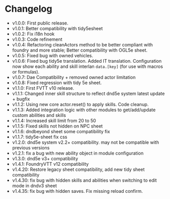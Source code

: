  # Changelog

- v1.0.0: First public release.
- v1.0.1: Better compatibility with tidy5esheet
- v1.0.2: Fix i18n hook
- v1.0.3: Code refinement
- v1.0.4: Refactoring cleanActors method to be better compliant with foundry and more stable; Better compatibility with OGL5e sheet.
- v1.0.5: Fixed bug with owned vehicles.
- v1.0.6: Fixed bug tidy5e translation. Added IT translation. Configuration now show each ability and skill interlan `data.[key]` (for use with macros or formulas).
- v1.0.7: Dae Compatibility + removed owned actor limitation
- v1.0.8: Fixed regression with tidy 5e sheet.
- v1.1.0: First FVTT v10 release.
- v1.1.1: Changed inner skill structure to reflect dnd5e system latest update + bugfix
- v1.1.2: Using new core actor.reset() to apply skills. Code cleanup.
- v1.1.3: Added integration logic with other modules to get/add/update custom abilities and skills
- v1.1.4: Increased skill limit from 20 to 50
- v1.1.5: Fixed skills not hidden on NPC sheet
- v1.1.6: dndbeyond sheet some compatibility fix
- v1.1.7: tidy5e-sheet fix css
- v1.2.0: dnd5e system v2.2+ compatibility. may not be compatible with previous versions
- v1.2.1: fix a bug with new ability object in module configuration
- v1.3.0: dnd5e v3+ compatibility
- v1.4.1: FoundryVTT v12 compatibility
- v1.4.20: Restore legacy sheet compatibility, add new tidy sheet compatibility
- v1.4.30: fix bug with hidden skills and abilities when switching to edit mode in dndv3 sheet
- v1.4.35: fix bug with hidden saves. Fix missing reload confirm.
